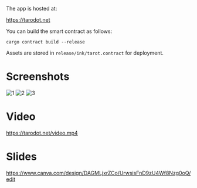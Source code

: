 The app is hosted at:

https://tarodot.net

You can build the smart contract as follows:

```
cargo contract build --release
```

Assets are stored in `release/ink/tarot.contract` for deployment.

# Screenshots

![1](./screenshot1.png?raw=true)
![2](./screenshot2.png?raw=true)
![3](./screenshot3.png?raw=true)


# Video

https://tarodot.net/video.mp4


# Slides

https://www.canva.com/design/DAGMLjxrZCo/UrwsisFnD9zU4Wf8Nzg0oQ/edit
